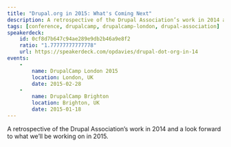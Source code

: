 ```yaml
---
title: "Drupal.org in 2015: What's Coming Next"
description: A retrospective of the Drupal Association’s work in 2014 and a look forward to what we’ll be working on in 2015.
tags: [conference, drupalcamp, drupalcamp-london, drupal-association]
speakerdeck:
    id: 0cf8d7b647c94ae289e9db2b46a9e8f2
    ratio: "1.77777777777778"
    url: https://speakerdeck.com/opdavies/drupal-dot-org-in-14
events:
    -
        name: DrupalCamp London 2015
        location: London, UK
        date: 2015-02-28
    -
        name: DrupalCamp Brighton
        location: Brighton, UK
        date: 2015-01-18
---
```


A retrospective of the Drupal Association’s work in 2014 and a look forward to what we’ll be working on in 2015.
